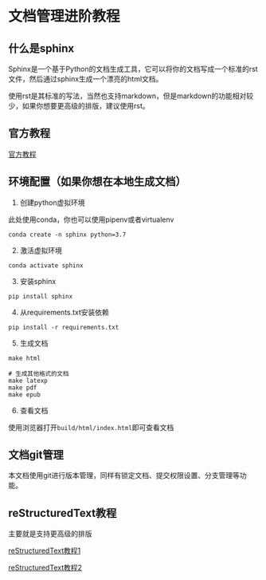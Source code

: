 # 文档管理进阶教程

## 什么是sphinx

Sphinx是一个基于Python的文档生成工具，它可以将你的文档写成一个标准的rst文件，然后通过sphinx生成一个漂亮的html文档。

使用rst是其标准的写法，当然也支持markdown，但是markdown的功能相对较少，如果你想要更高级的排版，建议使用rst。

## 官方教程

[官方教程](https://www.osgeo.cn/sphinx/index.html)

## 环境配置（如果你想在本地生成文档）

1. 创建python虚拟环境

此处使用conda，你也可以使用pipenv或者virtualenv

```shell
conda create -n sphinx python=3.7
```

2. 激活虚拟环境

```shell
conda activate sphinx
```

3. 安装sphinx

```shell
pip install sphinx
```

4. 从requirements.txt安装依赖

```shell
pip install -r requirements.txt
```

5. 生成文档

```shell
make html

# 生成其他格式的文档
make latexp
make pdf
make epub

```

6. 查看文档

使用浏览器打开`build/html/index.html`即可查看文档

## 文档git管理

本文档使用git进行版本管理，同样有锁定文档、提交权限设置、分支管理等功能。

## reStructuredText教程


主要就是支持更高级的排版

[reStructuredText教程1](https://www.sphinx-doc.org/en/master/usage/restructuredtext/basics.html
)

[reStructuredText教程2](https://pydata-sphinx-theme.readthedocs.io/en/stable/index.html)